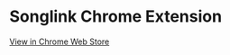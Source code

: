 # Songlink Chrome Extension

[View in Chrome Web Store](https://chrome.google.com/webstore/detail/songlink/njnlopjiecpncchdmeeknhggbggolalc)
